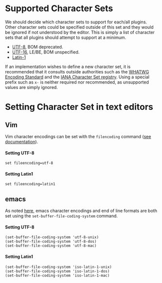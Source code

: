 # Supported Character Sets

We should decide which character sets to support for each/all plugins.  Other character sets could be specified outside of this set and they would be ignored if not understood by the editor.  This is simply a list of character sets that all plugins should attempt to support at a minimum.

- [UTF-8](https://en.wikipedia.org/wiki/UTF-8), BOM deprecated.
- [UTF-16](https://en.wikipedia.org/wiki/UTF-16), LE/BE, BOM unspecified.
- [Latin-1](https://en.wikipedia.org/wiki/Latin-1)

If an implementation wishes to define a new character set, it is recommended that it consults outside authorities such as the [WHATWG Encoding Standard](https://encoding.spec.whatwg.org/) and the [IANA Character Set registry](iana.org/assignments/character-sets/character-sets.xhtml). Using a special prefix such as `x-` is neither required nor recommended, as unsupported values are simply ignored.

# Setting Character Set in text editors

## Vim

Vim character encodings can be set with the `filencoding` command ([see documentation](http://vimdoc.sourceforge.net/htmldoc/options.html#'fileencoding')).

#### Setting UTF-8

    set fileencoding=utf-8

#### Setting Latin1

    set fileencoding=latin1


## emacs

As noted [here](http://www.emacswiki.org/emacs/EndOfLineTips), emacs character encodings and end of line formats are both set using the `set-buffer-file-coding-system` command.

#### Setting UTF-8

    (set-buffer-file-coding-system 'utf-8-unix)
    (set-buffer-file-coding-system 'utf-8-dos)
    (set-buffer-file-coding-system 'utf-8-mac)

#### Setting Latin1

    (set-buffer-file-coding-system 'iso-latin-1-unix)
    (set-buffer-file-coding-system 'iso-latin-1-dos)
    (set-buffer-file-coding-system 'iso-latin-1-mac)